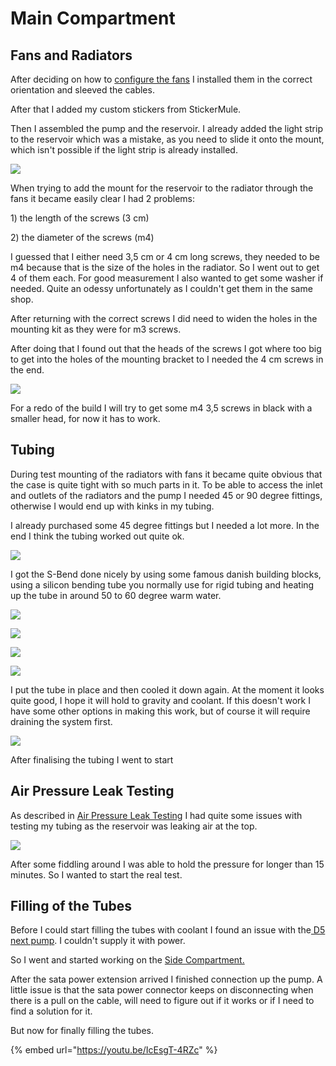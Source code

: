 # Main Compartment

## Fans and Radiators

After deciding on how to [configure the fans](../assembling-the-build.md#radiators-and-fans) I installed them in the correct orientation and sleeved the cables.

After that I added my custom stickers from StickerMule.

Then I assembled the pump and the reservoir. I already added the light strip to the reservoir which was a mistake, as you need to slide it onto the mount, which isn't possible if the light strip is already installed.

![](../../.gitbook/assets/pumpwithheatkiller.png)

When trying to add the mount for the reservoir to the radiator through the fans it became easily clear I had 2 problems:

1\) the length of the screws \(3 cm\)

2\) the diameter of the screws \(m4\)

I guessed that I either need 3,5 cm or 4 cm long screws, they needed to be m4 because that is the size of the holes in the radiator. So I went out to get 4 of them each. For good measurement I also wanted to get some washer if needed. Quite an odessy unfortunately as I couldn't get them in the same shop.

After returning with the correct screws I did need to widen the holes in the mounting kit as they were for m3 screws.

After doing that I found out that the heads of the screws I got where too big to get into the holes of the mounting bracket to I needed the 4 cm screws in the end.

![](../../.gitbook/assets/sideradwithheatkiller.png)

For a redo of the build I will try to get some m4 3,5 screws in black with a smaller head, for now it has to work.

## Tubing

During test mounting of the radiators with fans it became quite obvious that the case is quite tight with so much parts in it. To be able to access the inlet and outlets of the radiators and the pump I needed 45 or 90 degree fittings, otherwise I would end up with kinks in my tubing.

I already purchased some 45 degree fittings but I needed a lot more. In the end I think the tubing worked out quite ok.

![](../../.gitbook/assets/tubeinginplace.png)

I got the S-Bend done nicely by using some famous danish building blocks, using a silicon bending tube you normally use for rigid tubing and heating up the tube in around 50 to 60 degree warm water.

![](../../.gitbook/assets/lego1.png)

![](../../.gitbook/assets/lego2.png)

![](../../.gitbook/assets/lego3.png)

![](../../.gitbook/assets/lego4.png)

I put the tube in place and then cooled it down again. At the moment it looks quite good, I hope it will hold to gravity and coolant. If this doesn't work I have some other options in making this work, but of course it will require draining the system first.

![](../../.gitbook/assets/bottomradwithtubes.png)

After finalising the tubing I went to start

## Air Pressure Leak Testing

As described in  [Air Pressure Leak Testing](../../this-and-that/lessons-learned.md#air-pressure-leak-testing) I had quite some issues with testing my tubing as the reservoir was leaking air at the top. 

![](../../.gitbook/assets/airpressuretesting.png)

After some fiddling around I was able to hold the pressure for longer than 15 minutes. So I wanted to start the real test.

## Filling of the Tubes

Before I could start filling the tubes with coolant I found an issue with the[ D5 next pump](../../this-and-that/aquacomputer/aquacomputer-in-general.md#d5-next-pump). I couldn't supply it with power.

So I went and started working on the [Side Compartment.](side-compartment.md)

After the sata power extension arrived I finished connection up the pump. A little issue is that the sata power connector keeps on disconnecting when there is a pull on the cable, will need to figure out if it works or if I need to find a solution for it.

But now for finally filling the tubes.

{% embed url="https://youtu.be/IcEsgT-4RZc" %}







